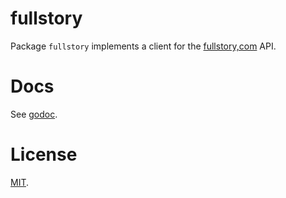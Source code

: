 # fullstory

Package `fullstory` implements a client for the
[fullstory,com](http://fullstory.com) API.

# Docs

See [godoc](https://godoc.org/github.com/nishanths/fullstory).

# License

[MIT](https://nishanths.mit-license.org).

